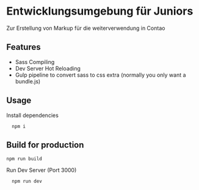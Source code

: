 # Entwicklungsumgebung für Juniors

Zur Erstellung von Markup für die
weiterverwendung in Contao

## Features

- Sass Compiling
- Dev Server Hot Reloading
- Gulp pipeline to convert sass to css extra 
(normally you only want a bundle.js)

## Usage

Install dependencies

```
  npm i
```

## Build for production

```
npm run build
```

Run Dev Server (Port 3000)

```
  npm run dev
```
